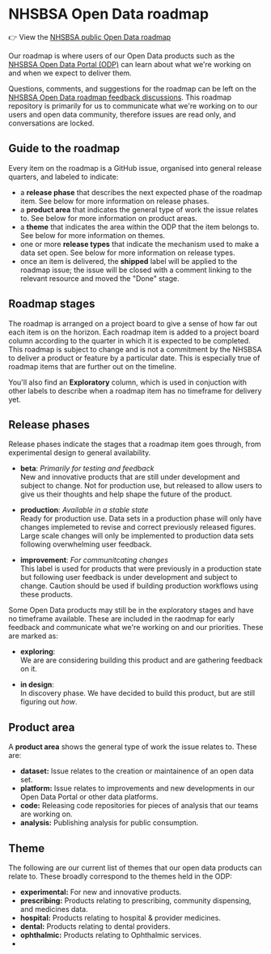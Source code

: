 # NHSBSA Open Data roadmap

👉 View the [NHSBSA public Open Data roadmap](https://github.com/orgs/nhsbsa-data-analytics/projects/2/views/1)

Our roadmap  is where users of our Open Data products such as the [NHSBSA Open Data Portal (ODP)](https://opendata.nhsbsa.net/) can learn about what we're working on and when we expect to deliver them.

Questions, comments, and suggestions for the roadmap can be left on the [NHSBSA Open Data roadmap feedback discussions](https://github.com/nhsbsa-data-analytics/open-data-roadmap/discussions). This roadmap repository is primarily for us to communicate what we're working on to our users and open data community, therefore issues are read only, and conversations are locked.

## Guide to the roadmap

Every item on the roadmap is a GitHub issue, organised into general release quarters, and labeled to indicate:

* a **release phase** that describes the next expected phase of the roadmap item. See below for more information on release phases.
* a **product area** that indicates the general type of work the issue relates to. See below for more information on product areas.
* a **theme** that indicates the area within the ODP that the item belongs to. See below for more information on themes.
* one or more **release types** that indicate the mechanism used to make a data set open. See below for more information on release types.
* once an item is delivered, the **shipped** label will be applied to the roadmap issue; the issue will be closed with a comment linking to the relevant resource and moved the "Done" stage.

## Roadmap stages

The roadmap is arranged on a project board to give a sense of how far out each item is on the horizon. Each roadmap item is added to a project board column according to the quarter in which it is expected to be completed. This roadmap is subject to change and is not a commitment by the NHSBSA to deliver a product or feature by a particular date. This is especially true of roadmap items that are further out on the timeline.

You'll also find an **Exploratory** column, which is used in conjuction with other labels to describe when a roadmap item has no timeframe for delivery yet.

## Release phases

Release phases indicate the stages that a roadmap item goes through, from experimental design to general availability.

* **beta**: *Primarily for testing and feedback*\
New and innovative products that are still under development and subject to change. Not for production use, but released to allow users to give us their thoughts and help shape the future of the product.

* **production**: *Available in a stable state*\
Ready for production use. Data sets in a production phase will only have changes implemeted to revise and correct previously released figures. Large scale changes will only be implemented to production data sets following overwhelming user feedback.

* **improvement**: *For communitcating changes*\
This label is used for products that were previously in a production state but following user feedback is under development and subject to change. Caution should be used if building production workflows using these products.

Some Open Data products may still be in the exploratory stages and have no timeframe available. These are included in the raodmap for early feedback and communicate what we're working on and our priorities. These are marked as:

* **exploring**:\
We are are considering building this product and are gathering feedback on it.

* **in design**:\
In discovery phase. We have decided to build this product, but are still figuring out *how*.

## Product area

A **product area** shows the general type of work the issue relates to. These are:

* **dataset:** Issue relates to the creation or maintainence of an open data set.
* **platform:** Issue relates to improvements and new developments in our Open Data Portal or other data platforms.
* **code:** Releasing code repositories for pieces of analysis that our teams are working on.
* **analysis:** Publishing analysis for public consumption.

## Theme

The following are our current list of themes that our open data products can relate to. These broadly correspond to the themes held in the ODP:

* **experimental:** For new and innovative products.
* **prescribing:** Products relating to prescribing, community dispensing, and medicines data.
* **hospital:** Products relating to hospital & provider medicines.
* **dental:** Products relating to dental providers.
* **ophthalmic:** Products relating to Ophthalmic services. 
* 
